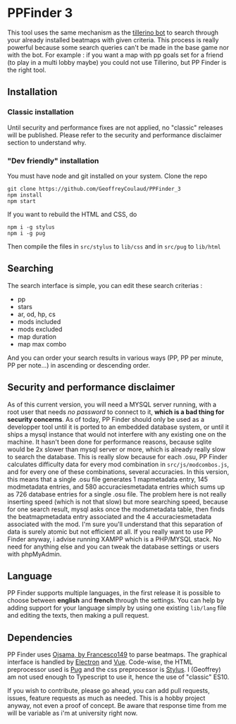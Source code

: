 # PPFinder 3
This tool uses the same mechanism as the [tillerino bot](https://github.com/Tillerino/Tillerinobot/wiki) to search through your already installed beatmaps with given criteria.
This process is really powerful because some search queries can't be made in the base game nor with the bot. 
For example : if you want a map with pp goals set for a friend (to play in a multi lobby maybe) you could not use Tillerino, but PP Finder is the right tool.

## Installation
### Classic installation
Until security and performance fixes are not applied, no "classic" releases will be published. 
Please refer to the security and performance disclaimer section to understand why.

### "Dev friendly" installation
You must have node and git installed on your system.
Clone the repo
```
git clone https://github.com/GeoffreyCoulaud/PPFinder_3
npm install
npm start
```
If you want to rebuild the HTML and CSS, do
```
npm i -g stylus
npm i -g pug
```
Then compile the files in `src/stylus` to `lib/css` and in `src/pug` to `lib/html`

## Searching
The search interface is simple, you can edit these search criterias : 
+ pp
+ stars
+ ar, od, hp, cs
+ mods included
+ mods excluded
+ map duration
+ map max combo

And you can order your search results in various ways (PP, PP per minute, PP per note...) in ascending or descending order.

## Security and performance disclaimer 
As of this current version, you will need a MYSQL server running, with a root user that needs *no password* to connect to it, **which is a bad thing for security concerns**. As of today, PP Finder should only be used as a developper tool until it is ported to an embedded database system, or until it ships a mysql instance that would not interfere with any existing one on the machine.
It hasn't been done for performance reasons, because sqlite would be 2x slower than mysql server or more, which is already really slow to search the database. This is really slow because for each .osu, PP Finder calculates difficulty data for every mod combination in ```src/js/modcombos.js```, and for every one of these combinations, several accuracies. In this version, this means that a single .osu file generates 1 mapmetadata entry, 145 modmetadata entries, and 580 accuraciesmetadata entries which sums up as 726 database entries for a single .osu file.
The problem here is not really inserting speed (which is not that slow) but more searching speed, because for one search result, mysql asks once the modsmetadata table, then finds the beatmapmetadata entry associated and the 4 accuraciesmetadata associated with the mod. I'm sure you'll understand that this separation of data is surely atomic but not efficient at all.
If you really want to use PP Finder anyway, i advise running XAMPP which is a PHP/MYSQL stack. No need for anything else and you can tweak the database settings or users with phpMyAdmin.

## Language
PP Finder supports multiple languages, in the first release it is possible to choose between **english** and **french** through the settings.
You can help by adding support for your language simply by using one existing `lib/lang` file and editing the texts, then making a pull request.

## Dependencies
PP Finder uses [Ojsama, by Francesco149](https://github.com/Francesco149/ojsama) to parse beatmaps. The graphical interface is handled by [Electron](https://electronjs.org) and [Vue](https://vuejs.org).
Code-wise, the HTML preprocessor used is [Pug](https://pugjs.org) and the css preprocessor is [Stylus](http://stylus-lang.com).
I (Geoffrey) am not used enough to Typescript to use it, hence the use of "classic" ES10.

If you wish to contribute, please go ahead, you can add pull requests, issues, feature requests as much as needed.
This is a hobby project anyway, not even a proof of concept. Be aware that response time from me will be variable as i'm at university right now.
